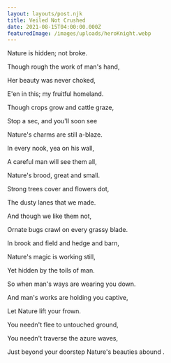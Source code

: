 ```yaml
---
layout: layouts/post.njk
title: Veiled Not Crushed
date: 2021-08-15T04:00:00.000Z
featuredImage: /images/uploads/heroKnight.webp
---
```

Nature is hidden; not broke.

Though rough the work of man's hand,

Her beauty was never choked,

E'en in this; my fruitful homeland.



Though crops grow and cattle graze,

Stop a sec, and you'll soon see

Nature's charms are still a-blaze.



In every nook, yea on his wall,

A careful man will see them all,

Nature's brood, great and small.



Strong trees cover and flowers dot,

The dusty lanes that we made.

And though we like them not,

Ornate bugs crawl on every grassy blade.



In brook and field and hedge and barn,

Nature's magic is working still,

Yet hidden by the toils of man.



So when man's ways are wearing you down.

And man's works are holding you captive,

Let Nature lift your frown.



You needn't flee to untouched ground,

You needn't traverse the azure waves,

Just beyond your doorstep Nature's beauties abound .